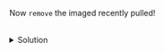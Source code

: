 
Now `remove` the imaged recently pulled!

<br>
<details><summary>Solution</summary>
<br>

```plain
docker rmi ubuntu:20:04

```{{exec}}

</details>

